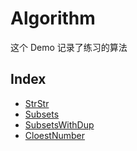 # Algorithm
这个 Demo 记录了练习的算法

## Index
- [StrStr](http://www.lintcode.com/zh-cn/problem/strstr/)
- [Subsets](http://www.lintcode.com/zh-cn/problem/subsets/)
- [SubsetsWithDup](http://www.lintcode.com/zh-cn/problem/subsets-ii/)
- [CloestNumber](http://www.lintcode.com/en/problem/closest-number-in-sorted-array/)
